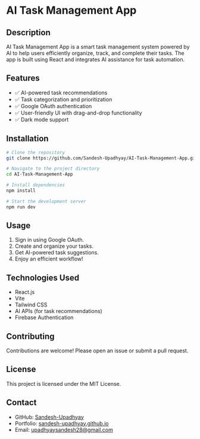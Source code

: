 # AI Task Management App

## Description
AI Task Management App is a smart task management system powered by AI to help users efficiently organize, track, and complete their tasks. The app is built using React and integrates AI assistance for task automation.

## Features
- ✅ AI-powered task recommendations
- ✅ Task categorization and prioritization
- ✅ Google OAuth authentication
- ✅ User-friendly UI with drag-and-drop functionality
- ✅ Dark mode support

## Installation

```sh
# Clone the repository
git clone https://github.com/Sandesh-Upadhyay/AI-Task-Management-App.git

# Navigate to the project directory
cd AI-Task-Management-App

# Install dependencies
npm install

# Start the development server
npm run dev
```

## Usage
1. Sign in using Google OAuth.
2. Create and organize your tasks.
3. Get AI-powered task suggestions.
4. Enjoy an efficient workflow!

## Technologies Used
- React.js
- Vite
- Tailwind CSS
- AI APIs (for task recommendations)
- Firebase Authentication

## Contributing
Contributions are welcome! Please open an issue or submit a pull request.

## License
This project is licensed under the MIT License.

## Contact
- GitHub: [Sandesh-Upadhyay](https://github.com/Sandesh-Upadhyay)
- Portfolio: [sandesh-upadhyay.github.io](https://sandesh-upadhyay.github.io/)
- Email: upadhyaysandesh28@gmail.com
